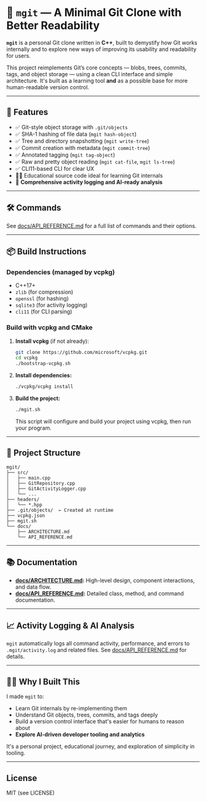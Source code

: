 # 🧠 `mgit` — A Minimal Git Clone with Better Readability

**`mgit`** is a personal Git clone written in **C++**, built to demystify how Git works internally and to explore new ways of improving its usability and readability for users.

This project reimplements Git’s core concepts — blobs, trees, commits, tags, and object storage — using a clean CLI interface and simple architecture. It's built as a learning tool **and** as a possible base for more human-readable version control.

---

## 🚀 Features

* ✅ Git-style object storage with `.git/objects`
* ✅ SHA-1 hashing of file data (`mgit hash-object`)
* ✅ Tree and directory snapshotting (`mgit write-tree`)
* ✅ Commit creation with metadata (`mgit commit-tree`)
* ✅ Annotated tagging (`mgit tag-object`)
* ✅ Raw and pretty object reading (`mgit cat-file`, `mgit ls-tree`)
* ✅ CLI11-based CLI for clear UX
* 🧑‍💻 Educational source code ideal for learning Git internals
* 📝 **Comprehensive activity logging and AI-ready analysis**

---

## 🛠️ Commands

See [docs/API_REFERENCE.md](docs/API_REFERENCE.md) for a full list of commands and their options.

---

## 📦 Build Instructions

### Dependencies (managed by vcpkg)

* C++17+
* `zlib` (for compression)
* `openssl` (for hashing)
* `sqlite3` (for activity logging)
* `cli11` (for CLI parsing)

### Build with vcpkg and CMake

1. **Install vcpkg** (if not already):
   ```sh
   git clone https://github.com/microsoft/vcpkg.git
   cd vcpkg
   ./bootstrap-vcpkg.sh
   ```
2. **Install dependencies:**
   ```sh
   ./vcpkg/vcpkg install
   ```
3. **Build the project:**
   ```sh
   ./mgit.sh
   ```
   This script will configure and build your project using vcpkg, then run your program.

---

## 📁 Project Structure

```
mgit/
├── src/
│   ├── main.cpp
│   ├── GitRepository.cpp
│   ├── GitActivityLogger.cpp
│   └── ...
├── headers/
│   └── *.hpp
├── .git/objects/  ← Created at runtime
├── vcpkg.json
├── mgit.sh
└── docs/
    ├── ARCHITECTURE.md
    └── API_REFERENCE.md
```

---

## 📚 Documentation

- **[docs/ARCHITECTURE.md](docs/ARCHITECTURE.md):** High-level design, component interactions, and data flow.
- **[docs/API_REFERENCE.md](docs/API_REFERENCE.md):** Detailed class, method, and command documentation.

---

## 📈 Activity Logging & AI Analysis

`mgit` automatically logs all command activity, performance, and errors to `.mgit/activity.log` and related files. See [docs/API_REFERENCE.md](docs/API_REFERENCE.md#activity-logging) for details.

---

## 🧑‍💻 Why I Built This

I made `mgit` to:

* Learn Git internals by re-implementing them
* Understand Git objects, trees, commits, and tags deeply
* Build a version control interface that's easier for humans to reason about
* **Explore AI-driven developer tooling and analytics**

It's a personal project, educational journey, and exploration of simplicity in tooling.

---

## License

MIT (see LICENSE)
